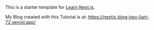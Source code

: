 This is a starter template for [Learn Next.js](https://nextjs.org/learn).

My Blog created with this Tutorial is at:
https://nextjs-blog-two-liart-72.vercel.app/

